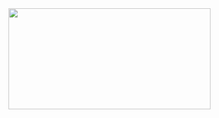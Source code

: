 <img src="https://media.tenor.com/images/8ecd5901e598e8bbfb8c76f45f18941d/tenor.gif" width="400" height="200" />
